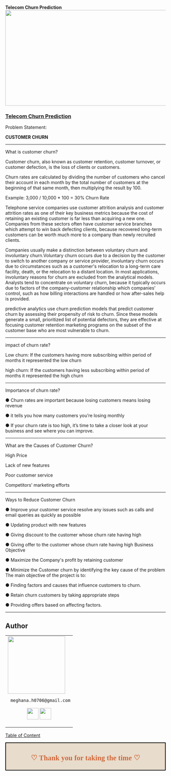 <h><b>Telecom Churn Prediction</b></h>
<img align="center" src="https://miro.medium.com/max/300/1*A-6PzYAEzHbXejMOoOYYHg.jpeg" width="900" height="300" /> 


### [Telecom Churn Prediction](https://github.com/MeghanaH0706/Telecom_Churn_Prediction/tree/main/Telecom%20Churn%20Prediction)

<h> Problem Statement: </h>

<h><b>CUSTOMER CHURN </b></h>
__________________

What is customer churn?

Customer churn, also known as customer retention, customer turnover, or customer defection, is the 
loss of clients or customers.

Churn rates are calculated by dividing the number of customers who cancel their account in each month by the 
total number of customers at the beginning of that same month, then multiplying the result by 100.

Example:
3,000 / 10,000 * 100 = 30% Churn Rate

Telephone service companies use customer attrition analysis and customer attrition rates as one of 
their key business metrics because the cost of retaining an existing customer is far less than acquiring 
a new one.
Companies from these sectors often have customer service branches which attempt to 
win back defecting clients, because recovered long-term customers can be worth much more to a 
company than newly recruited clients.

Companies usually make a distinction between voluntary churn and involuntary churn.Voluntary 
churn occurs due to a decision by the customer to switch to another company or service provider, 
involuntary churn occurs due to circumstances such as a customer's relocation to a long-term care 
facility, death, or the relocation to a distant location. In most applications, involuntary reasons for 
churn are excluded from the analytical models. Analysts tend to concentrate on voluntary churn, 
because it typically occurs due to factors of the company-customer relationship which companies’ 
control, such as how billing interactions are handled or how after-sales help is provided.

predictive analytics use churn prediction models that predict customer churn by assessing their 
propensity of risk to churn. Since these models generate a small, prioritized list of potential defectors, 
they are effective at focusing customer retention marketing programs on the subset of the customer 
base who are most vulnerable to churn.
________________________________

impact of churn rate?

Low churn: If the customers having more subscribing within period of months it represented the low churn

high churn: If the customers having less subscribing within period of months it represented the high churn

________________________
Importance of churn rate?

● Churn rates are important because losing customers means losing revenue

● it tells you how many customers you’re losing monthly

● If your churn rate is too high, it’s time to take a closer look at your business and see where you can 
improve.
__________________________________________

What are the Causes of Customer Churn?

High Price

Lack of new features

Poor customer service

Competitors’ marketing efforts
______________________________________________

Ways to Reduce Customer Churn

● Improve your customer service resolve any issues such as calls and email queries as quickly as 
possible

● Updating product with new features

● Giving discount to the customer whose churn rate having high

● Giving offer to the customer whose churn rate having high
Business Objective

● Maximize the Company's profit by retaining customer

● Minimize the Customer churn by identifying the key cause of the problem
The main objective of the project is to:

● Finding factors and causes that influence customers to churn.

● Retain churn customers by taking appropriate steps

● Providing offers based on affecting factors.


___

## Author

<table>
<tr>
<td>
     <img src="https://avatars.githubusercontent.com/u/121274896?s=96&v=4" width="180"/>

     meghana.h0706@gmail.com

<p align="center">
<a href = "https://github.com/MeghanaH0706"><img src = "http://www.iconninja.com/files/241/825/211/round-collaboration-social-github-code-circle-network-icon.svg" width="36" height = "36"/></a>
<a href = "https://www.linkedin.com/in/ contactmeghana"><img src = "http://www.iconninja.com/files/863/607/751/network-linkedin-social-connection-circular-circle-media-icon.svg" width="36" height="36"/></a>
</p>
</td>
</tr> 
  </table>

[Table of Content](#0.1)

<div style="display:fill;
            border-radius: false;
            border-style: solid;
            border-color:#000000;
            border-style: false;
            border-width: 2px;
            color:#CF673A;
            font-size:15px;
            font-family: Georgia;
            background-color:#E8DCCC;
            text-align:center;
            letter-spacing:0.1px;
            padding: 0.1em;">

**<h2>♡ Thank you for taking the time ♡**
